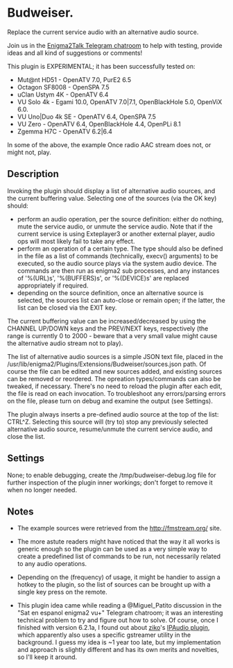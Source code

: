 # Budweiser.

Replace the current service audio with an alternative audio source.

Join us in the [Enigma2Talk Telegram chatroom](https://t.me/talkenigma2)
to help with testing, provide ideas and all kind of suggestions or comments!

This plugin is EXPERIMENTAL; it has been successfully tested on:
* Mut@nt HD51 - OpenATV 7.0, PurE2 6.5
* Octagon SF8008 - OpenSPA 7.5
* uClan Ustym 4K - OpenATV 6.4
* VU Solo 4k - Egami 10.0, OpenATV 7.0|7.1, OpenBlackHole 5.0, OpenViX 6.0.
* VU Uno|Duo 4k SE - OpenATV 6.4, OpenSPA 7.5
* VU Zero - OpenATV 6.4, OpenBlackHole 4.4, OpenPLi 8.1
* Zgemma H7C - OpenATV 6.2|6.4

In some of the above, the example Once radio AAC stream does not, or might not,
play.

## Description

Invoking the plugin should display a list of alternative audio sources, and the
current buffering value. Selecting one of the sources (via the OK key) should:
* perform an audio operation, per the source definition: either do nothing, mute
  the service audio, or unmute the service audio. Note that if the current
  service is using Exteplayer3 or another external player, audio ops will most
  likely fail to take any effect.
* perform an operation of a certain type. The type should also be defined in the
  file as a list of commands (technically, execv() arguments) to be executed, so
  the audio source plays via the system audio device. The commands are then run
  as enigma2 sub processes, and any instances of '%(URL)s', '%(BUFFERS)s', or
  '%(DEVICE)s' are replaced appropriately if required.
* depending on the source definition, once an alternative source is selected,
  the sources list can auto-close or remain open; if the latter, the list can be
  closed via the EXIT key.

The current buffering value can be increased/decreased by using the CHANNEL
UP/DOWN keys and the PREV/NEXT keys, respectively (the range is currently 0 to
2000 - beware that a very small value might cause the alternative audio stream
not to play).

The list of alternative audio sources is a simple JSON text file, placed in the
/usr/lib/enigma2/Plugins/Extensions/Budweiser/sources.json path. Of course the
file can be edited and new sources added, and existing sources can be removed or
reordered. The opreation types/commands can also be tweaked, if necessary.
There's no need to reload the plugin after each edit, the file is read on each
invocation. To troubleshoot any errors/parsing errors on the file, please turn
on debug and examine the output (see Settings).

The plugin always inserts a pre-defined audio source at the top of the list:
CTRL^Z. Selecting this source will (try to) stop any previously selected
alternative audio source, resume/unmute the current service audio, and close the
list.

## Settings

None; to enable debugging, create the /tmp/budweiser-debug.log file for further
inspection of the plugin inner workings; don't forget to remove it when no
longer needed.

## Notes

* The example sources were retrieved from the http://fmstream.org/ site.

* The more astute readers might have noticed that the way it all works is
generic enough so the plugin can be used as a very simple way to create a
predefined list of commands to be run, not necessarily related to any audio
operations.

* Depending on the (frequency) of usage, it might be handier to assign a hotkey
to the plugin, so the list of sources can be brought up with a single key press
on the remote.

* This plugin idea came while reading a @Miguel_Patito discussion in the
"Sat en espanol enigma2 vu+" Telegram chatroom; it was an interesting technical
problem to try and figure out how to solve. Of course, once I finished with
version 6.2.1a, I found out about
[ziko](https://www.linuxsat-support.com/cms/user/344808-ziko/)'s
[IPAudio plugin](https://www.linuxsat-support.com/thread/148485-ipaudio-by-ziko/?postID=618093#post618093),
which apparently also uses a specific gstreamer utility in the background. I
guess my idea is ~1 year too late, but my implementation and approach is
slightly different and has its own merits and novelties, so I'll keep it around.

